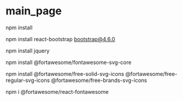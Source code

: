 # main_page
npm install

npm install react-bootstrap bootstrap@4.6.0

npm install jquery

npm install @fortawesome/fontawesome-svg-core

npm install @fortawesome/free-solid-svg-icons @fortawesome/free-regular-svg-icons @fortawesome/free-brands-svg-icons

npm i @fortawesome/react-fontawesome